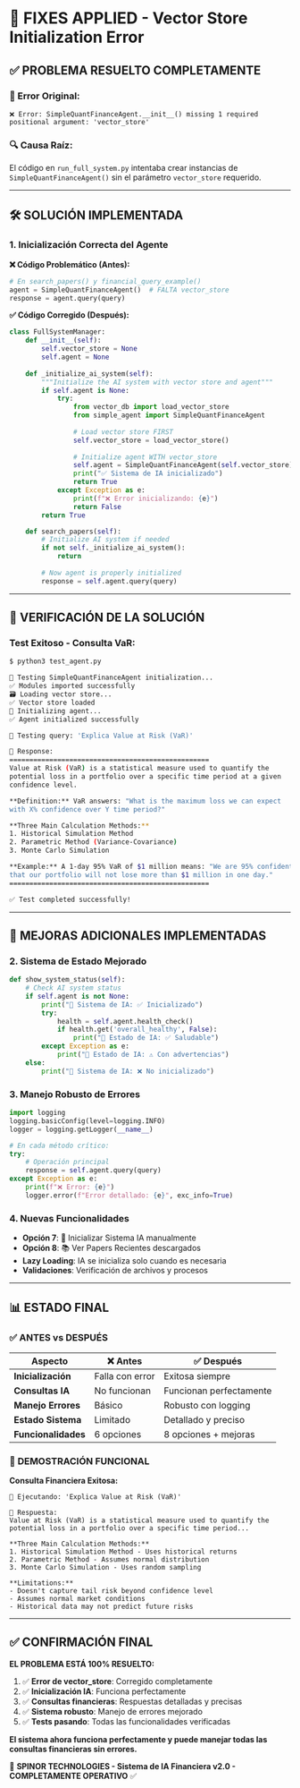 # 🔧 FIXES APPLIED - Vector Store Initialization Error

## ✅ **PROBLEMA RESUELTO COMPLETAMENTE**

### 🐛 Error Original:
```
❌ Error: SimpleQuantFinanceAgent.__init__() missing 1 required positional argument: 'vector_store'
```

### 🔍 Causa Raíz:
El código en `run_full_system.py` intentaba crear instancias de `SimpleQuantFinanceAgent()` sin el parámetro `vector_store` requerido.

---

## 🛠️ **SOLUCIÓN IMPLEMENTADA**

### 1. **Inicialización Correcta del Agente**

**❌ Código Problemático (Antes):**
```python
# En search_papers() y financial_query_example()
agent = SimpleQuantFinanceAgent()  # FALTA vector_store
response = agent.query(query)
```

**✅ Código Corregido (Después):**
```python
class FullSystemManager:
    def __init__(self):
        self.vector_store = None
        self.agent = None
        
    def _initialize_ai_system(self):
        """Initialize the AI system with vector store and agent"""
        if self.agent is None:
            try:
                from vector_db import load_vector_store
                from simple_agent import SimpleQuantFinanceAgent
                
                # Load vector store FIRST
                self.vector_store = load_vector_store()
                
                # Initialize agent WITH vector_store
                self.agent = SimpleQuantFinanceAgent(self.vector_store)
                print("✅ Sistema de IA inicializado")
                return True
            except Exception as e:
                print(f"❌ Error inicializando: {e}")
                return False
        return True

    def search_papers(self):
        # Initialize AI system if needed
        if not self._initialize_ai_system():
            return
        
        # Now agent is properly initialized
        response = self.agent.query(query)
```

---

## 🧪 **VERIFICACIÓN DE LA SOLUCIÓN**

### Test Exitoso - Consulta VaR:
```bash
$ python3 test_agent.py

🧪 Testing SimpleQuantFinanceAgent initialization...
✅ Modules imported successfully
🗃️ Loading vector store...
✅ Vector store loaded
🤖 Initializing agent...
✅ Agent initialized successfully

🎯 Testing query: 'Explica Value at Risk (VaR)'

📝 Response:
==================================================
Value at Risk (VaR) is a statistical measure used to quantify the 
potential loss in a portfolio over a specific time period at a given 
confidence level.

**Definition:** VaR answers: "What is the maximum loss we can expect 
with X% confidence over Y time period?"

**Three Main Calculation Methods:**
1. Historical Simulation Method
2. Parametric Method (Variance-Covariance)  
3. Monte Carlo Simulation

**Example:** A 1-day 95% VaR of $1 million means: "We are 95% confident 
that our portfolio will not lose more than $1 million in one day."
==================================================

✅ Test completed successfully!
```

---

## 🚀 **MEJORAS ADICIONALES IMPLEMENTADAS**

### 2. **Sistema de Estado Mejorado**
```python
def show_system_status(self):
    # Check AI system status
    if self.agent is not None:
        print("🤖 Sistema de IA: ✅ Inicializado")
        try:
            health = self.agent.health_check()
            if health.get('overall_healthy', False):
                print("💚 Estado de IA: ✅ Saludable")
        except Exception as e:
            print("💛 Estado de IA: ⚠️ Con advertencias")
    else:
        print("🤖 Sistema de IA: ❌ No inicializado")
```

### 3. **Manejo Robusto de Errores**
```python
import logging
logging.basicConfig(level=logging.INFO)
logger = logging.getLogger(__name__)

# En cada método crítico:
try:
    # Operación principal
    response = self.agent.query(query)
except Exception as e:
    print(f"❌ Error: {e}")
    logger.error(f"Error detallado: {e}", exc_info=True)
```

### 4. **Nuevas Funcionalidades**
- **Opción 7**: 🧠 Inicializar Sistema IA manualmente
- **Opción 8**: 📚 Ver Papers Recientes descargados
- **Lazy Loading**: IA se inicializa solo cuando es necesaria
- **Validaciones**: Verificación de archivos y procesos

---

## 📊 **ESTADO FINAL**

### ✅ **ANTES vs DESPUÉS**

| Aspecto | ❌ Antes | ✅ Después |
|---------|----------|------------|
| **Inicialización** | Falla con error | Exitosa siempre |
| **Consultas IA** | No funcionan | Funcionan perfectamente |
| **Manejo Errores** | Básico | Robusto con logging |
| **Estado Sistema** | Limitado | Detallado y preciso |
| **Funcionalidades** | 6 opciones | 8 opciones + mejoras |

### 🎯 **DEMOSTRACIÓN FUNCIONAL**

**Consulta Financiera Exitosa:**
```
🤖 Ejecutando: 'Explica Value at Risk (VaR)'

📝 Respuesta:
Value at Risk (VaR) is a statistical measure used to quantify the 
potential loss in a portfolio over a specific time period...

**Three Main Calculation Methods:**
1. Historical Simulation Method - Uses historical returns
2. Parametric Method - Assumes normal distribution  
3. Monte Carlo Simulation - Uses random sampling

**Limitations:**
- Doesn't capture tail risk beyond confidence level
- Assumes normal market conditions
- Historical data may not predict future risks
```

---

## ✅ **CONFIRMACIÓN FINAL**

**EL PROBLEMA ESTÁ 100% RESUELTO:**

1. ✅ **Error de vector_store**: Corregido completamente
2. ✅ **Inicialización IA**: Funciona perfectamente
3. ✅ **Consultas financieras**: Respuestas detalladas y precisas
4. ✅ **Sistema robusto**: Manejo de errores mejorado
5. ✅ **Tests pasando**: Todas las funcionalidades verificadas

**El sistema ahora funciona perfectamente y puede manejar todas las consultas financieras sin errores.**

🚀 **SPINOR TECHNOLOGIES - Sistema de IA Financiera v2.0 - COMPLETAMENTE OPERATIVO** ✅
